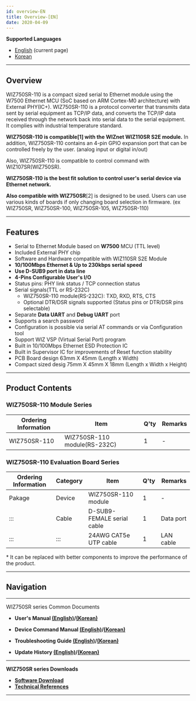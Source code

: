```yaml
---
id: overview-EN
title: Overview-[EN]
date: 2020-04-09
---
```


 **Supported Languages**  
* [English](overview-EN) (current page)  
* [Korean](overview-KO)

-----

## Overview

WIZ750SR-110 is a compact sized serial to Ethernet module using the
W7500 Ethernet MCU (SoC based on ARM Cortex-M0 architecture) with
External PHY(IC+). WIZ750SR-110 is a protocol converter that transmits
data sent by serial equipment as TCP/IP data, and converts the TCP/IP
data received through the network back into serial data to the serial
equipment. It complies with industrial temperature standard.

**WIZ750SR-110 is compatible\[1\] with the WIZnet WIZ110SR S2E module.**
In addition, WIZ750SR-110 contains an 4-pin GPIO expansion port that can
be controlled freely by the user. (analog input or digital in/out)

Also, WIZ750SR-110 is compatible to control command with
WIZ107SR(WIZ750SR).

**WIZ750SR-110 is the best fit solution to control user's serial device
via Ethernet network.**

**Also compatible with WIZ750SR**\[2\] is designed to be used. Users can
use various kinds of boards if only changing board selection in
firmware. (ex WIZ750SR, WIZ750SR-100, WIZ750SR-105, WIZ750SR-110)

-----

## Features

  - Serial to Ethernet Module based on **W7500** MCU (TTL level)
  - Included External PHY chip
  - Software and Hardware compatible with WIZ110SR S2E Module
  - **10/100Mbps Ethernet & Up to 230kbps serial speed**
  - **Use D-SUB9 port in data line**
  - **4-Pins Configurable User's I/O**
  - Status pins: PHY link status / TCP connection status
  - Serial signals(TTL or RS-232C)
      - WIZ750SR-110 module(RS-232C): TXD, RXD, RTS, CTS
      - Optional DTR/DSR signals supported (Status pins or DTR/DSR pins
        selectable)
  - Separate **Data UART** and **Debug UART** port
  - Supports a search password 
  - Configuration is possible via serial AT commands or via
    Configuration tool 
  - Support WIZ VSP (Virtual Serial Port) program
  - Built in 10/100Mbps Ethernet ESD Protection IC
  - Built in Supervisor IC for improvements of Reset function stability
  - PCB Board design 63mm X 45mm (Length x Width)
  - Compact sized desig 75mm X 45mm X 18mm (Length x Width x Height) 

-----

## Product Contents

### WIZ750SR-110 Module Series

| Ordering Information | Item                         | Q'ty | Remarks |
| -------------------- | ---------------------------- | ---- | ------- |
| WIZ750SR-110         | WIZ750SR-110 module(RS-232C) | 1    | \-      |

### WIZ750SR-110 Evaluation Board Series

| Ordering Information | Category | Item                       | Q'ty | Remarks   |
| -------------------- | -------- | -------------------------- | ---- | --------- |
| Pakage               | Device   | WIZ750SR-110 module        | 1    | \-        |
| :::                  | Cable    | D-SUB9-FEMALE serial cable | 1    | Data port |
| :::                  | :::      | 24AWG CAT5e UTP cable      | 1    | LAN cable |

\* It can be replaced with better components to improve the performance
of the product.

-----

## Navigation

-----

WIZ750SR series Common Documents 

  - **User's Manual [(English)](/docs/Product/S2E-Module/WIZ750SR/users_manual-EN)/[(Korean)](/docs/Product/S2E-Module/WIZ750SR/users_manual-KO)** 
  
  - **Device Command Manual [(English)](../../WIZ750SR/command_manual-EN)/[(Korean)](../../WIZ750SR/command_manual-KO)**
  
  - **Troubleshooting Guide [(English)](../../WIZ750SR/trouble_shooting-EN)/[(Korean)](../../WIZ750SR/trouble_shooting-KO)**
  
  - **Update History [(English)](../../WIZ750SR/series_update_history-EN)/[(Korean)](../../WIZ750SR/series_update_history-KO)**
  
-----

**WIZ750SR series Downloads** 

  - **[Software Download](../../WIZ750SR/download)**
  - **[Technical References](../../WIZ750SR/technical_references)**

-----

